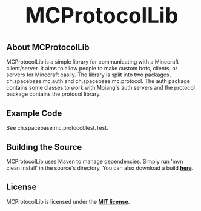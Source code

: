 <b><center><h1>MCProtocolLib</h></center></b>
==========



<b>About MCProtocolLib</b>
--------

MCProtocolLib is a simple library for communicating with a Minecraft client/server. It aims to allow people to make custom bots, clients, or servers for Minecraft easily.
The library is split into two packages, ch.spacebase.mc.auth and ch.spacebase.mc.protocol. The auth package contains some classes to work with Mojang's auth servers and the protocol package contains the protocol library.


<b>Example Code</b>
--------

See ch.spacebase.mc.protocol.test.Test.


<b>Building the Source</b>
--------

MCProtocolLib uses Maven to manage dependencies. Simply run 'mvn clean install' in the source's directory.
You can also download a build <b>[here](http://build.spacebase.ch/job/MCProtocolLib1.7.4/)</b>.


<b>License</b>
---------

MCProtocolLib is licensed under the <b>[MIT license](http://www.opensource.org/licenses/mit-license.html)</b>.
